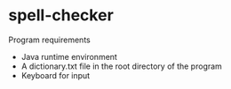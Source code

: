 # spell-checker

Program requirements
- Java runtime environment
- A dictionary.txt file in the root directory of the program
- Keyboard for input
